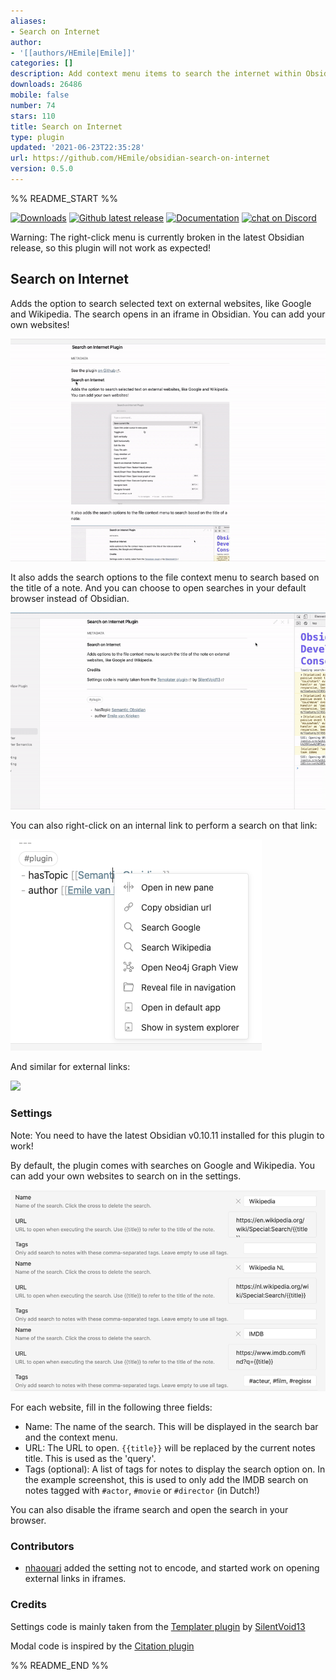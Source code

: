 ```yaml
---
aliases:
- Search on Internet
author:
- '[[authors/HEmile|Emile]]'
categories: []
description: Add context menu items to search the internet within Obsidian.
downloads: 26486
mobile: false
number: 74
stars: 110
title: Search on Internet
type: plugin
updated: '2021-06-23T22:35:28'
url: https://github.com/HEmile/obsidian-search-on-internet
version: 0.5.0
---
```


%% README_START %%


<p align="left">
    <a href="https://github.com/HEmile/obsidian-search-on-internet/releases">
        <img src="https://img.shields.io/github/downloads/HEmile/obsidian-search-on-internet/total.svg"
            alt="Downloads" width="110"></a> 
    <a href="https://github.com/HEmile/obsidian-search-on-internet/releases">
        <img src="https://img.shields.io/github/v/release/HEmile/obsidian-search-on-internet"
            alt="Github latest release" width="100"></a>
   <a href="https://publish.obsidian.md/semantic-obsidian/Search+on+Internet+Plugin">
        <img src="https://img.shields.io/badge/docs-Obsidian-blue"
            alt="Documentation" width="100"></a>
    <a href="https://discord.gg/sAmSGpaPgM">
        <img src="https://img.shields.io/discord/794500624163143720?logo=discord"
            alt="chat on Discord" width="120"></a>
</p>

Warning: The right-click menu is currently broken in the latest Obsidian release, so this plugin will not work as expected!

## Search on Internet
Adds the option to search selected text on external websites, like Google and Wikipedia. 
The search opens in an iframe in Obsidian. You can add your own websites! 

![](https://raw.githubusercontent.com/HEmile/obsidian-search-on-internet/master/resources/context_iframe.gif)

It also adds the search options to the file context menu to search based on the title of a note. 
And you can choose to open searches in your default browser instead of Obsidian.

![](https://raw.githubusercontent.com/HEmile/obsidian-search-on-internet/master/resources/demo.gif)

You can also right-click on an internal link to perform a search on that link:

![](https://raw.githubusercontent.com/HEmile/obsidian-search-on-internet/master/resources/internal_link.png)

And similar for external links:

![](https://raw.githubusercontent.com/HEmile/obsidian-search-on-internet/master/resources/external_link.png)

### Settings
Note: You need to have the latest Obsidian v0.10.11 installed for this plugin to work!

By default, the plugin comes with searches on Google and Wikipedia. 
You can add your own websites to search on in the settings. 

![](https://raw.githubusercontent.com/HEmile/obsidian-search-on-internet/master/resources/img.png)

For each website, fill in the following three fields:
- Name: The name of the search. This will be displayed in the search bar and the context menu.
- URL: The URL to open. `{{title}}` will be replaced by the current notes title. This is used as the 'query'.
- Tags (optional): A list of tags for notes to display the search option on. 
  In the example screenshot, this is used to only add the IMDB search on notes tagged with `#actor`, `#movie` or `#director` (in Dutch!)
  
You can also disable the iframe search and open the search in your browser. 
  
### Contributors
- [nhaouari](https://github.com/nhaouari) added the setting not to encode, and started work on opening external links in iframes.

### Credits
Settings code is mainly taken from the [Templater plugin](https://github.com/SilentVoid13/Templater) by [SilentVoid13](https://github.com/SilentVoid13)

Modal code is inspired by the [Citation plugin](https://github.com/hans/obsidian-citation-plugin/blob/master/src/modals.ts)


%% README_END %%